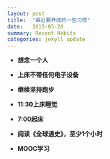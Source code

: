 ```yaml
---
layout: post
title:  "最近要养成的一些习惯"
date:   2015-05-28
summary: Recent Habits
categories: jekyll update
---
```


- **想念一个人**

- **上床不带任何电子设备**

- **继续坚持跑步**

- **11:30上床睡觉**

- **7:00起床**

- **阅读《全球通史》，至少1个小时**

- **MOOC学习**
